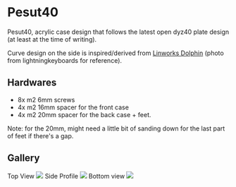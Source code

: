 # Pesut40

Pesut40, acrylic case design that follows the latest open dyz40 plate design (at least at the time of writing).

Curve design on the side is inspired/derived from [Linworks Dolphin](https://www.lightningkeyboards.com/work-pt1/linworks-dolphin-v3) (photo from lightningkeyboards for reference).

## Hardwares
- 8x m2 6mm screws
- 4x m2 16mm spacer for the front case
- 4x m2 20mm spacer for the back case + feet.

Note: for the 20mm, might need a little bit of sanding down for the last part of feet if there's a gap.

## Gallery

Top View
<img src="https://imgur.com/e25nSNk"/>
Side Profile
<img src="https://imgur.com/CIBfEfR"/>
Bottom view
<img src="https://imgur.com/VhbC9zq"/>

